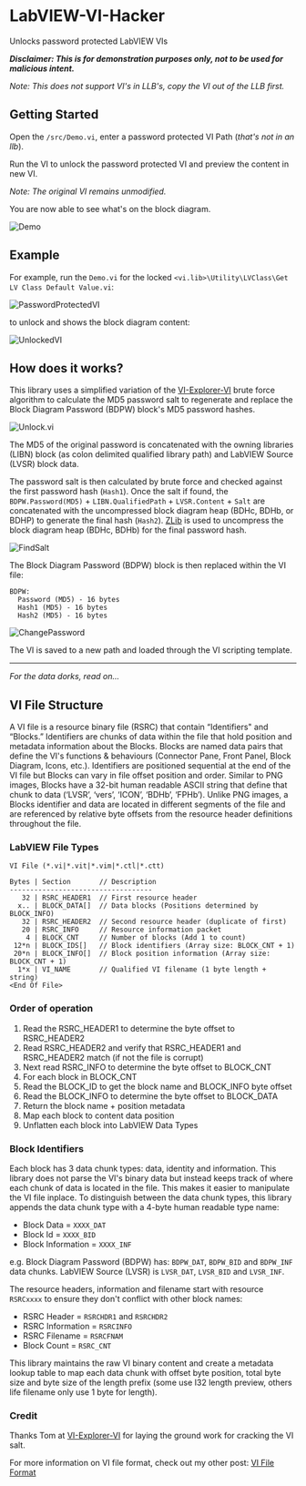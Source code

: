 # LabVIEW-VI-Hacker
Unlocks password protected LabVIEW VIs

***Disclaimer: This is for demonstration purposes only, not to be used for malicious intent.***

*Note: This does not support VI's in LLB's, copy the VI out of the LLB first.*

## Getting Started

Open the `/src/Demo.vi`, enter a password protected VI Path (*that's not in an llb*).

Run the VI to unlock the password protected VI and preview the content in new VI.

*Note: The original VI remains unmodified.*

You are now able to see what's on the block diagram.

![Demo](/docs/imgs/Demo.png)

## Example

For example, run the `Demo.vi` for the locked `<vi.lib>\Utility\LVClass\Get LV Class Default Value.vi`:

![PasswordProtectedVI](/docs/imgs/PasswordProtectedVI.png)

to unlock and shows the block diagram content:

![UnlockedVI](docs/imgs/UnlockedVI.png)

## How does it works?

This library uses a simplified variation of the [VI-Explorer-VI](https://github.com/tomsoftware/VI-Explorer-VI) brute force algorithm to calculate the MD5 password salt to regenerate and replace the Block Diagram Password (BDPW) block's MD5 password hashes.

![Unlock.vi](/docs/imgs/Unlock.png)

The MD5 of the original password is concatenated with the owning libraries (LIBN) block (as colon delimited qualified library path) and LabVIEW Source (LVSR) block data.

The password salt is then calculated by brute force and checked against the first password hash (`Hash1`). 
Once the salt if found, the `BDPW.Password(MD5)` + `LIBN.QualifiedPath` + `LVSR.Content` + `Salt` are concatenated with the uncompressed block diagram heap (BDHc, BDHb, or BDHP) to generate the final hash (`Hash2`).
[ZLib](https://www.zlib.net/) is used to uncompress the block diagram heap (BDHc, BDHb) for the final password hash.

![FindSalt](/docs/imgs/FindSalt.png)

The Block Diagram Password (BDPW) block is then replaced within the VI file:

```
BDPW:
  Password (MD5) - 16 bytes
  Hash1 (MD5) - 16 bytes
  Hash2 (MD5) - 16 bytes
```

![ChangePassword](/docs/imgs/ChangePassword.png)

The VI is saved to a new path and loaded through the VI scripting template.

---

*For the data dorks, read on...*
 
## VI File Structure

A VI file is a resource binary file (RSRC) that contain “Identifiers" and “Blocks.” Identifiers are chunks of data within the file that hold position and metadata information about the Blocks.
Blocks are named data pairs that define the VI's functions & behaviours (Connector Pane, Front Panel, Block Diagram, Icons, etc.). 
Identifiers are positioned sequential at the end of the VI file but Blocks can vary in file offset position and order.
Similar to PNG images, Blocks have a 32-bit human readable ASCII string that define that chunk to data (‘LVSR’, ‘vers’, ‘ICON’, ‘BDHb’, ‘FPHb’).
Unlike PNG images, a Blocks identifier and data are located in different segments of the file and are referenced by relative byte offsets from the resource header definitions throughout the file.

### LabVIEW File Types

```
VI File (*.vi|*.vit|*.vim|*.ctl|*.ctt)

Bytes | Section       // Description
----------------------------------- 
   32 | RSRC_HEADER1  // First resource header
  x.. | BLOCK_DATA[]  // Data blocks (Positions determined by BLOCK_INFO)
   32 | RSRC_HEADER2  // Second resource header (duplicate of first)
   20 | RSRC_INFO     // Resource information packet
    4 | BLOCK_CNT     // Number of blocks (Add 1 to count)
 12*n | BLOCK_IDS[]   // Block identifiers (Array size: BLOCK_CNT + 1)
 20*n | BLOCK_INFO[]  // Block position information (Array size: BLOCK_CNT + 1)
  1*x | VI_NAME       // Qualified VI filename (1 byte length + string)
<End Of File>
```

### Order of operation

1. Read the RSRC_HEADER1 to determine the byte offset to RSRC_HEADER2
2. Read RSRC_HEADER2 and verify that RSRC_HEADER1 and RSRC_HEADER2 match (if not the file is corrupt)
3. Next read RSRC_INFO to determine the byte offset to BLOCK_CNT
4. For each block in BLOCK_CNT
5. Read the BLOCK_ID to get the block name and BLOCK_INFO byte offset
6. Read the BLOCK_INFO to determine the byte offset to BLOCK_DATA
7. Return the block name + position metadata
8. Map each block to content data position
9. Unflatten each block into LabVIEW Data Types

### Block Identifiers

Each block has 3 data chunk types: data, identity and information. This library does not parse the VI's binary data but instead keeps track of where each chunk of data is located in the file.
This makes it easier to manipulate the VI file inplace.
To distinguish between the data chunk types, this library appends the data chunk type with a 4-byte human readable type name:

- Block Data = `XXXX_DAT`
- Block Id = `XXXX_BID`
- Block Information = `XXXX_INF`

e.g. Block Diagram Password (BDPW) has: `BDPW_DAT`, `BDPW_BID` and `BDPW_INF` data chunks. LabVIEW Source (LVSR) is `LVSR_DAT`, `LVSR_BID` and `LVSR_INF`.

The resource headers, information and filename start with resource `RSRCxxxx` to ensure they don't conflict with other block names:

- RSRC Header = `RSRCHDR1` and `RSRCHDR2`
- RSRC Information = `RSRCINFO`
- RSRC Filename = `RSRCFNAM`
- Block Count = `RSRC_CNT`

This library maintains the raw VI binary content and create a metadata lookup table to map each data chunk with offset byte position, total byte size and byte size of the length prefix (some use I32 length preview, others life filename only use 1 byte for length).

### Credit

Thanks Tom at [VI-Explorer-VI](https://github.com/tomsoftware/VI-Explorer-VI) for laying the ground work for cracking the VI salt.

For more information on VI file format, check out my other post: [VI File Format](https://ryanpacini.com/posts/vifileformat/)